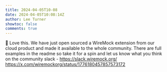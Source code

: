 ```yaml
---
title: 2024-04-05T10-08
date: 2024-04-05T10:08:14Z
author: Lee Turner
showtoc: false
comments: true
---
```


🎉 Love this.  We have just open sourced a WireMock extension from our cloud product and made it available to the whole community. There are full examples in the readme so take it for a spin and let us know what you think on the community slack - https://slack.wiremock.org/ https://x.com/wiremockorg/status/1776180457857573172

